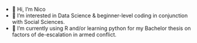 - 👋 Hi, I’m Nico
- 👀 I’m interested in Data Science & beginner-level coding in conjunction with Social Sciences.  
- 🌱 I’m currently using R and/or learning python for my Bachelor thesis on factors of de-escalation in armed conflict. 

<!---
NicolasRoemer/pandoran-tr is a ✨ special ✨ repository because its `README.md` (this file) appears on your GitHub profile.
You can click the Preview link to take a look at your changes.
--->
